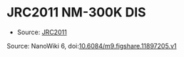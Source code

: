 <a name="material" />

# JRC2011 NM-300K DIS
<script type="application/ld+json">
  {
    "@context": "https://schema.org/",
    "@type": "ChemicalSubstance",
    "@id": "https://egonw.github.io/nanowiki/nanowiki357.html#material",
    "http://purl.org/dc/terms/conformsTo":
      {
        "@type": "CreativeWork",
        "@id": "https://bioschemas.org/profiles/ChemicalSubstance/0.4-RELEASE/"
      },
    "identfier": "357",
    "name": "JRC2011 NM-300K DIS",
    "url": "https://egonw.github.io/nanowiki/nanowiki357.html#material",
    "sameAs": "http://127.0.0.1/mediawiki/index.php/Special:URIResolver/JRC2011_NM-2D300K_DIS"
  }
</script>


* Source: [JRC2011](articleJRC2011.md)


Source: NanoWiki 6, doi:[10.6084/m9.figshare.11897205.v1](https://doi.org/10.6084/m9.figshare.11897205.v1)
